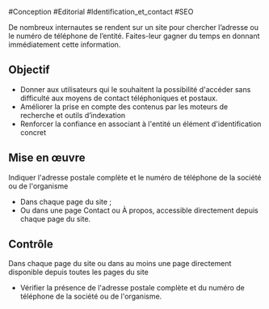 
#Conception #Editorial #Identification_et_contact #SEO

De nombreux internautes se rendent sur un site pour chercher l’adresse ou le numéro de téléphone de l’entité. Faites-leur gagner du temps en donnant immédiatement cette information.

Objectif
--------

*   Donner aux utilisateurs qui le souhaitent la possibilité d'accéder sans difficulté aux moyens de contact téléphoniques et postaux.
*   Améliorer la prise en compte des contenus par les moteurs de recherche et outils d’indexation
*   Renforcer la confiance en associant à l'entité un élément d'identification concret

Mise en œuvre
-------------

Indiquer l'adresse postale complète et le numéro de téléphone de la société ou de l'organisme

*   Dans chaque page du site ;
*   Ou dans une page Contact ou À propos, accessible directement depuis chaque page du site.

Contrôle
--------

Dans chaque page du site ou dans au moins une page directement disponible depuis toutes les pages du site

*   Vérifier la présence de l'adresse postale complète et du numéro de téléphone de la société ou de l'organisme.
